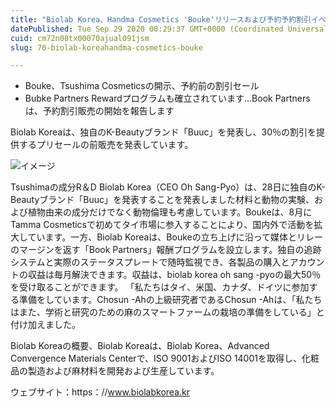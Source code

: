```yaml
---
title: "Biolab Korea、Handma Cosmetics 'Bouke'リリースおよび予約予約割引イベント"
datePublished: Tue Sep 29 2020 00:29:37 GMT+0000 (Coordinated Universal Time)
cuid: cm72n08tx00070ajual091jsm
slug: 70-biolab-koreahandma-cosmetics-bouke

---
```



- Bouke、Tsushima Cosmeticsの開示、予約前の割引セール
- Bubke Partners Rewardプログラムも確立されています…Book Partnersは、予約割引販売の開始を報告します

Biolab Koreaは、独自のK-Beautyブランド「Buuc」を発表し、30％の割引を提供するプリセールの前販売を発表しています。

![イメージ](https://cdn.hashnode.com/res/hashnode/image/upload/v1739408658471/92043c5b-6eda-485a-993c-af45cc4fa466.jpeg)

Tsushimaの成分R＆D Biolab Korea（CEO Oh Sang-Pyo）は、28日に独自のK-Beautyブランド「Buuc」を発表することを発表しました材料と動物の実験、および植物由来の成分だけでなく動物倫理も考慮しています。Boukeは、8月にTamma Cosmeticsで初めてタイ市場に参入することにより、国内外で活動を拡大しています。一方、Biolab Koreaは、Boukeの立ち上げに沿って媒体とリレーのマージンを返す「Book Partners」報酬プログラムを設立します。独自の追跡システムと実際のステータスプレートで随時監視でき、各製品の購入とアカウントの収益は毎月解決できます。収益は、biolab korea oh sang -pyoの最大50％を受け取ることができます。 「私たちはタイ、米国、カナダ、ドイツに参加する準備をしています。Chosun -Ahの上級研究者であるChosun -Ahは、「私たちはまた、学術と研究のための麻のスマートファームの栽培の準備をしている」と付け加えました。

Biolab Koreaの概要、Biolab Koreaは、Biolab Korea、Advanced Convergence Materials Centerで、ISO 9001およびISO 14001を取得し、化粧品の製造および麻材料を開発および生産しています。

ウェブサイト：https：//www.biolabkorea.kr